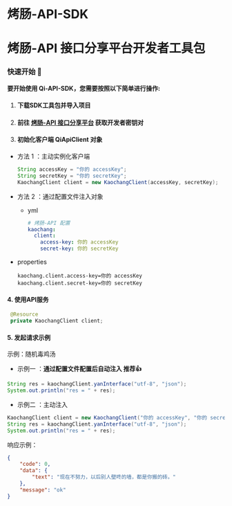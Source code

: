 # 烤肠-API-SDK

# **烤肠-API 接口分享平台开发者工具包**

### 快速开始 🚀

**要开始使用 Qi-API-SDK，您需要按照以下简单进行操作:**



1. #### **下载SDK工具包并导入项目**

2. #### 前往 [烤肠-API 接口分享平台](https://api.kaochang.me/) 获取开发者密钥对

3. #### 初始化客户端 QiApiClient 对象

- 方法 1 ：主动实例化客户端

  ```java
  String accessKey = "你的 accessKey";
  String secretKey = "你的 secretKey";
  KaochangClient client = new KaochangClient(accessKey, secretKey);
  ```

- 方法 2 ：通过配置文件注入对象

  - yml

    ```yml
    # 烤肠-API 配置
    kaochang:
      client:
        access-key: 你的 accessKey
        secret-key: 你的 secretKey
    ```

 - properties
  
    ```properties
    kaochang.client.access-key=你的 accessKey
    kaochang.client.secret-key=你的 secretKey
    ```

#### 4. 使用API服务

   ```java
    @Resource
    private KaochangClient client;
   ```

#### 5. 发起请求示例

示例：随机毒鸡汤

- 示例一 ：**通过配置文件配置后自动注入 推荐👍**

```java
String res = kaochangClient.yanInterface("utf-8", "json");
System.out.println("res = " + res);
```

- 示例二 ：主动注入
```java
KaochangClient client = new KaochangClient("你的 accessKey", "你的 secretKey");
String res = kaochangClient.yanInterface("utf-8", "json");
System.out.println("res = " + res);
```

响应示例：

```json
{
    "code": 0,
    "data": {
        "text": "现在不努力，以后别人壁咚的墙，都是你搬的砖。"
    },
    "message": "ok"
}
```

